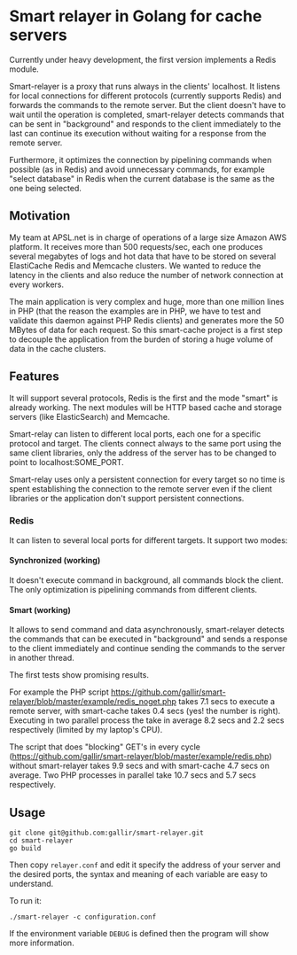 
# Smart relayer in Golang for cache servers

Currently under heavy development, the first version implements a Redis module.

Smart-relayer is a proxy that runs always in the clients' localhost. It listens for local connections for different protocols (currently supports Redis) and forwards the commands to the remote server. But the client doesn't have to wait until the operation is completed, smart-relayer detects commands that can be sent in "background" and responds to the client immediately to the last can continue its execution without waiting for a response from the remote server.

Furthermore, it optimizes the connection by pipelining commands when possible (as in Redis) and avoid unnecessary commands, for example "select database" in Redis when the current database is the same as the one being selected.

## Motivation

My team at APSL.net is in charge of operations of a large size Amazon AWS platform. It receives more than 500 requests/sec, each one produces several megabytes of logs and hot data that have to be stored on several ElastiCache Redis and Memcache clusters. We wanted to reduce the latency in the clients and also reduce the number of network connection at every workers.

The main application is very complex and huge, more than one million lines in PHP (that the reason the examples are in PHP, we have to test and validate this daemon against PHP Redis clients) and generates more the 50 MBytes of data for each request. So this smart-cache project is a first step to decouple the application from the burden of storing a huge volume of data in the cache clusters.

## Features

It will support several protocols, Redis is the first and the mode "smart" is already working. The next modules will be HTTP based cache and storage servers (like ElasticSearch) and Memcache.

Smart-relay can listen to different local ports, each one for a specific protocol and target. The clients connect always to the same port using the same client libraries, only the address of the server has to be changed to point to localhost:SOME_PORT.

Smart-relay uses only a persistent connection for every target so no time is spent establishing the connection to the remote server even if the client libraries or the application don't support persistent connections.


### Redis
It can listen to several local ports for different targets. It support two modes:

#### Synchronized (working)
It doesn't execute command in background, all commands block the client. The only optimization is pipelining commands from different clients.

#### Smart (working)
It allows to send command and data asynchronously, smart-relayer detects the commands that can be executed in "background" and sends a response to the client immediately and continue sending the commands to the server in another thread.

The first tests show promising results.

For example the PHP script https://github.com/gallir/smart-relayer/blob/master/example/redis_noget.php takes 7.1 secs to execute a remote server, with smart-cache takes 0.4 secs (yes! the number is right). Executing in two parallel process the take in average 8.2 secs and 2.2 secs respectively (limited by my laptop's CPU).

The script that does "blocking" GET's in every cycle (https://github.com/gallir/smart-relayer/blob/master/example/redis.php) without smart-relayer takes 9.9 secs and with smart-cache 4.7 secs on average. Two PHP processes in parallel take 10.7 secs and 5.7 secs respectively.

## Usage

```
git clone git@github.com:gallir/smart-relayer.git
cd smart-relayer
go build
```

Then copy `relayer.conf` and edit it specify the address of your server and the desired ports, the syntax and meaning of each variable are easy to understand.

To run it:

```
./smart-relayer -c configuration.conf
```

If the environment variable ``DEBUG`` is defined then the program will show more information.
